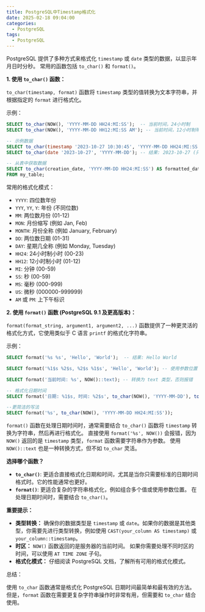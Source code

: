 ```yaml
---
title: PostgreSQL中Timestamp格式化
date: 2025-02-18 09:04:00
categories:
  - PostgreSQL
tags:
  - PostgreSQL
---
```


PostgreSQL 提供了多种方式来格式化 `timestamp` 或 `date` 类型的数据，以显示年月日时分秒。  常用的函数包括 `to_char()` 和 `format()`。

**1. 使用 `to_char()` 函数：**

`to_char(timestamp, format)` 函数将 `timestamp` 类型的值转换为文本字符串，并根据指定的 `format` 进行格式化。

示例：

```sql
SELECT to_char(NOW(), 'YYYY-MM-DD HH24:MI:SS');  -- 当前时间，24小时制
SELECT to_char(NOW(), 'YYYY-MM-DD HH12:MI:SS AM'); -- 当前时间，12小时制带 AM/PM

-- 示例数据
SELECT to_char(timestamp '2023-10-27 10:30:45', 'YYYY-MM-DD HH24:MI:SS'); -- 结果: 2023-10-27 10:30:45
SELECT to_char(date '2023-10-27', 'YYYY-MM-DD'); -- 结果: 2023-10-27 (只显示日期)

-- 从表中获取数据
SELECT to_char(creation_date, 'YYYY-MM-DD HH24:MI:SS') AS formatted_date
FROM my_table;
```

常用的格式化模式：

*   `YYYY`:  四位数年份
*   `YYY`, `YY`, `Y`: 年份 (不同位数)
*   `MM`:  两位数月份 (01-12)
*   `MON`:  月份缩写 (例如 Jan, Feb)
*   `MONTH`:  月份全称 (例如 January, February)
*   `DD`:  两位数日期 (01-31)
*   `DAY`:  星期几全称 (例如 Monday, Tuesday)
*   `HH24`:  24小时制小时 (00-23)
*   `HH12`:  12小时制小时 (01-12)
*   `MI`:  分钟 (00-59)
*   `SS`:  秒 (00-59)
*   `MS`:  毫秒 (000-999)
*   `US`:  微秒 (000000-999999)
*   `AM` 或 `PM`:  上下午标识

**2. 使用 `format()` 函数 (PostgreSQL 9.1 及更高版本)：**

`format(format_string, argument1, argument2, ...)` 函数提供了一种更灵活的格式化方式，它使用类似于 C 语言 `printf` 的格式化字符串。

示例：

```sql
SELECT format('%s %s', 'Hello', 'World');  -- 结果: Hello World

SELECT format('%1$s %2$s, %2$s %1$s', 'Hello', 'World'); -- 使用参数位置 (结果: Hello World, World Hello)

SELECT format('当前时间: %s', NOW()::text); -- 转换为 text 类型，否则报错

-- 格式化日期时间
SELECT format('日期: %1$s, 时间: %2$s', to_char(NOW(), 'YYYY-MM-DD'), to_char(NOW(), 'HH24:MI:SS'));

--更简洁的写法
SELECT format('%s', to_char(NOW(), 'YYYY-MM-DD HH24:MI:SS'));
```

`format()` 函数在处理日期时间时，通常需要结合 `to_char()` 函数将 `timestamp` 转换为字符串，然后再进行格式化。 直接使用 `format('%s', NOW())` 会报错，因为 `NOW()` 返回的是 `timestamp` 类型，`format` 函数需要字符串作为参数。 使用 `NOW()::text` 也是一种转换方式，但不如 `to_char` 灵活。

**选择哪个函数？**

*   **`to_char()`**:  更适合直接格式化日期和时间，尤其是当你只需要标准的日期时间格式时。它的性能通常也更好。
*   **`format()`**:  更适合复杂的字符串格式化，例如组合多个值或使用参数位置。  在处理日期时间时，需要结合 `to_char()`。

**重要提示：**

*   **类型转换：** 确保你的数据类型是 `timestamp` 或 `date`。如果你的数据是其他类型，你需要先进行类型转换，例如使用 `CAST(your_column AS timestamp)` 或 `your_column::timestamp`。
*   **时区：**  `NOW()` 函数返回的是服务器的当前时间。  如果你需要处理不同时区的时间，可以使用 `AT TIME ZONE` 子句。
*   **格式化模式：**  仔细阅读 PostgreSQL 文档，了解所有可用的格式化模式。

总结：

使用 `to_char` 函数通常是格式化 PostgreSQL 日期时间最简单和最有效的方法。 但是，`format` 函数在需要更复杂字符串操作时非常有用，但需要和 `to_char` 结合使用。
